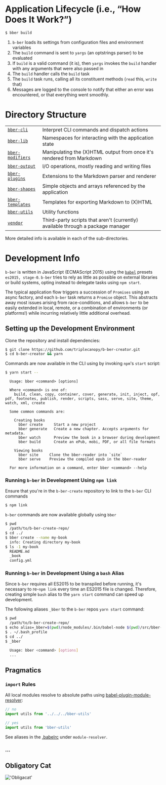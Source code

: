 # Application Lifecycle (i.e., “How Does It Work?”)

```sh
$ bber build
```

1. `b-ber` loads its settings from configuration files and environment variables
2. The `build` command is sent to `yargs` (an optstrings parser) to be evaluated
3. If `build` is a valid command (it is), then `yargs` invokes the `build` handler with any arguments that were also passed in
4. The `build` handler calls the `build` task
5. The `build` task runs, calling all its constituent methods (`read` this, `write` that)
6. Messages are logged to the console to notify that either an error was encountered, or that everything went smoothly.

# Directory Structure

<table>
<tr><td><a href="https://github.com/triplecanopy/b-ber-creator/tree/master/src/bber-cli"><code>bber-cli</code></a></td><td>Interpret CLI commands and dispatch actions</td></tr>
<tr><td><a href="https://github.com/triplecanopy/b-ber-creator/tree/master/src/bber-lib"><code>bber-lib</code></a></td><td>Namespaces for interacting with the application state</td></tr>
<tr><td><a href="https://github.com/triplecanopy/b-ber-creator/tree/master/src/bber-modifiers"><code>bber-modifiers</code></a></td><td>Manipulating the (X)HTML output from once it's rendered from Markdown</td></tr>
<tr><td><a href="https://github.com/triplecanopy/b-ber-creator/tree/master/src/bber-output"><code>bber-output</code></a></td><td>I/O operations, mostly reading and writing files</td></tr>
<tr><td><a href="https://github.com/triplecanopy/b-ber-creator/tree/master/src/bber-plugins"><code>bber-plugins</code></a></td><td>Extensions to the Markdown parser and renderer</td></tr>
<tr><td><a href="https://github.com/triplecanopy/b-ber-creator/tree/master/src/bber-shapes"><code>bber-shapes</code></a></td><td>Simple objects and arrays referenced by the application</td></tr>
<tr><td><a href="https://github.com/triplecanopy/b-ber-creator/tree/master/src/bber-templates"><code>bber-templates</code></a></td><td>Templates for exporting Markdown to (X)HTML</td></tr>
<tr><td><a href="https://github.com/triplecanopy/b-ber-creator/tree/master/src/bber-utils"><code>bber-utils</code></a></td><td>Utility functions</td></tr>
<tr><td><a href="https://github.com/triplecanopy/b-ber-creator/tree/master/src/vendor"><code>vendor</code></a><td>Third-party scripts that aren't (currently) available through a package manager</td></tr>
</table>
More detailed info is available in each of the sub-directories.

# Development Info

`b-ber` is written in JavaScript (ECMAScript 2015) using the [`babel`](http://babeljs.io/) presets `es2015, stage-0`. `b-ber` tries to rely as little as possible on external libraries or build systems, opting instead to delegate tasks using `npm start`.

The typical application flow triggers a succession of `Promises` using an async factory, and each `b-ber` task returns a `Promise` object. This abstracts away most issues arising from race-conditions, and allows `b-ber` to be easily extended in local, remote, or a combination of environments (or platforms!) while incurring relatively little additional overhead.

## Setting up the Development Environment

Clone the repository and install dependencies:

```sh
$ git clone https://github.com/triplecanopy/b-ber-creator.git
$ cd b-ber-creator && yarn
```

Commands are now available in the CLI using by invoking `npm`'s `start` script:

```sh
$ yarn start --
```

```console
  Usage: bber <command> [options]

  Where <command> is one of:
    build, clean, copy, container, cover, generate, init, inject, opf, pdf, footnotes, publish, render, scripts, sass, serve, site, theme, watch, xml, create

  Some common commands are:

    Creating books
      bber create     Start a new project
      bber generate   Create a new chapter. Accepts arguments for metadata.
      bber watch      Preview the book in a browser during development
      bber build      Create an ePub, mobi, PDF, or all file formats

    Viewing books
      bber site     Clone the bber-reader into `site`
      bber serve    Preview the compiled epub in the bber-reader

  For more information on a command, enter bber <command> --help
```

### Running `b-ber` in Development Using `npm link`

Ensure that you're in the `b-ber-create` repository to link to the `b-ber` CLI commands

```sh
$ npm link
```

`b-ber` commands are now available globally using `bber`

```sh
$ pwd
  /path/to/b-ber-create-repo/
$ cd ../
$ bber create --name my-book
  info: Creating directory my-book
$ ls -1 my-book
  README.md
  _book
  config.yml
```

### Running `b-ber` in Development Using a `bash` Alias

Since `b-ber` requires all ES2015 to be transpiled before running, it's necessary to re-`npm link` every time an ES2015 file is changed. Therefore, creating simple `bash` alias to the `yarn start` command can speed up development.

The following aliases `_bber` to the `b-ber` repos `yarn start` command:

```sh
$ pwd
  /path/to/b-ber-create-repo/
$ echo alias=_bber=$(pwd)/node_modules/.bin/babel-node $(pwd)/src/bber-cli/index.es6 >> ~/.bash_profile
$ . ~/.bash_profile
$ cd ../
$ _bber

  Usage: bber <command> [options]
  ...
```

## Pragmatics

### `import` Rules

All local modules resolve to absolute paths using [babel-plugin-module-resolver](https://github.com/tleunen/babel-plugin-module-resolver):

```js
// no
import utils from '../../../bber-utils'

// yes
import utils from 'bber-utils'
```

See aliases in the [.babelrc](https://github.com/triplecanopy/b-ber-creator/blob/master/.babelrc) under `module-resolver`.

### ...

## Obligatory Cat

!['Obligacat'](https://s-media-cache-ak0.pinimg.com/736x/d1/54/76/d15476f7949d1697f3ed453b19a70ef0.jpg)
